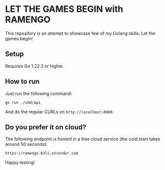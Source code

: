 # LET THE GAMES BEGIN with RAMENGO

This repository is an attempt to showcase few of my Golang skills. Let the games begin!

## Setup

Requires Go 1.22.3 or higher.

## How to run

Just run the following command:

    go run ./cmd/api

And do the regular CURLs on `http://localhost:8080`. <br>

## Do you prefer it on cloud?

The following endpoint is hosted in a free cloud service (the cold start takes around 50 seconds):

    https://ramengo-03li.onrender.com

Happy testing!
